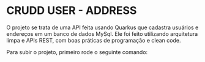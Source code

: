 # CRUDD USER - ADDRESS
O projeto se trata de uma API feita usando Quarkus que cadastra usuários e endereços em um banco de dados MySql.
Ele foi feito utilizando arquitetura limpa e APIs REST, com boas práticas de programação e clean code.

Para subir o projeto, primeiro rode o seguinte comando:
```

```


